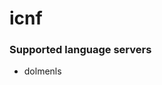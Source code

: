 # icnf
<!--- THIS DOCUMENT IS AUTOMATICALLY GENERATED, DON'T EDIT IT -->

### Supported language servers

- dolmenls
